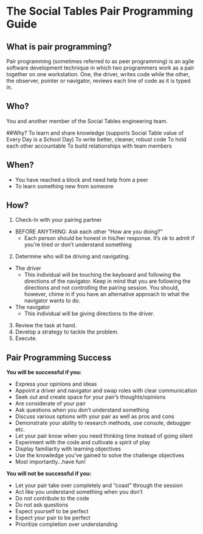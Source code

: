 # The Social Tables Pair Programming Guide

## What is pair programming?
Pair programming (sometimes referred to as peer programming) is an agile software development technique in which two programmers work as a pair together on one workstation. One, the driver, writes code while the other, the observer, pointer or navigator, reviews each line of code as it is typed in.

## Who?
You and another member of the Social Tables engineering team.

##Why?
To learn and share knowledge (supports Social Table value of Every Day is a School Day)
To write better, cleaner, robust code
To hold each other accountable
To build relationships with team members

## When?
- You have reached a block and need help from a peer
- To learn something new from someone

## How?
1. Check-In with your pairing partner 
 + BEFORE ANYTHING: Ask each other “How are you doing?”
   + Each person should be honest in his/her response. It’s ok to admit if you’re tired or don’t understand something 
2. Determine who will be driving and navigating. 
 + The driver
   + This individual will be touching the keyboard and following the directions of the navigator. Keep in mind that you are following the directions and not controlling the pairing session. You should, however, chime in if you have an alternative approach to what the navigator wants to do. 
 + The navigator 
   + This individual will be giving directions to the driver. 
3. Review the task at hand.  
4. Develop a strategy to tackle the problem.
5. Execute. 


## Pair Programming Success

**You will be successful if you:**
- Express your opinions and ideas 
- Appoint a driver and navigator and swap roles with clear communication
- Seek out and create space for your pair’s thoughts/opinions
- Are considerate of your pair
- Ask questions when you don’t understand something
- Discuss various options with your pair as well as pros and cons
- Demonstrate your ability to research methods, use console, debugger etc.
- Let your pair know when you need thinking time instead of going silent
- Experiment with the code and cultivate a spirit of play
- Display familiarity with learning objectives
- Use the knowledge you’ve gained to solve the challenge objectives
- Most importantly...have fun!

**You will not be successful if you:**
- Let your pair take over completely and “coast” through the session
- Act like you understand something when you don’t
- Do not contribute to the code
- Do not ask questions
- Expect yourself to be perfect
- Expect your pair to be perfect
- Prioritize completion over understanding




